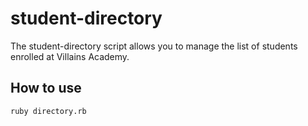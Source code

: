 # student-directory

The student-directory script allows you to manage the list of students enrolled
at Villains Academy.

## How to use

```shell
ruby directory.rb
```

